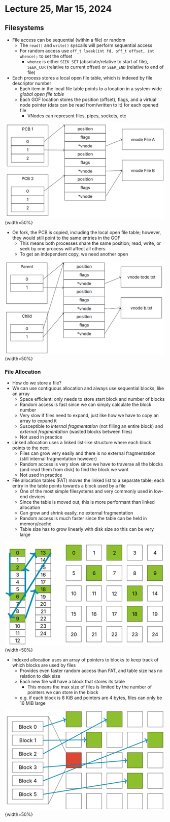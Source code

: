 # Lecture 25, Mar 15, 2024

## Filesystems

* File access can be sequential (within a file) or random
	* The `read()` and `write()` syscalls will perform sequential access
	* For random access use `off_t lseek(int fd, off_t offset, int whence);` to set the offset
		* `whence` is either `SEEK_SET` (absolute/relative to start of file), `SEEK_CUR` (relative to current offset) or `SEEK_END` (relative to end of file)
* Each process stores a local open file table, which is indexed by file descriptor number
	* Each item in the local file table points to a location in a system-wide *global open file table*
	* Each GOF location stores the position (offset), flags, and a virtual node pointer (data can be read from/written to it) for each opened file
		* VNodes can represent files, pipes, sockets, etc

![Structure of file tables.](./imgs/lec25_1.png){width=50%}

* On fork, the PCB is copied, including the local open file table; however, they would still point to the same entries in the GOF
	* This means both processes share the same position; read, write, or seek by one process will affect all others
	* To get an independent copy, we need another open

![File table structure created by `open("todo.txt", O_RDONLY); fork(); open("b.txt", O_RDONLY);`.](./imgs/lec25_2.png){width=50%}

### File Allocation

* How do we store a file?
* We can use contiguous allocation and always use sequential blocks, like an array
	* Space efficient: only needs to store start block and number of blocks
	* Random access is fast since we can simply calculate the block number
	* Very slow if files need to expand, just like how we have to copy an array to expand it
	* Susceptible to *internal fragmentation* (not filling an entire block) and *external fragmentation* (wasted blocks between files)
	* Not used in practice
* Linked allocation uses a linked list-like structure where each block points to the next
	* Files can grow very easily and there is no external fragmentation (still internal fragmentation however)
	* Random access is very slow since we have to traverse all the blocks (and read them from disk) to find the block we want
	* Not used in practice
* File allocation tables (FAT) moves the linked list to a separate table; each entry in the table points towards a block used by a file
	* One of the most simple filesystems and very commonly used in low-end devices
	* Since the table is moved out, this is more performant than linked allocation
	* Can grow and shrink easily, no external fragmentation
	* Random access is much faster since the table can be held in memory/cache
	* Table size has to grow linearly with disk size so this can be very large

![File allocation table (FAT) filesystem.](./imgs/lec25_3.png){width=50%}

* Indexed allocation uses an array of pointers to blocks to keep track of which blocks are used by files
	* Provides even faster random access than FAT, and table size has no relation to disk size
	* Each new file will have a block that stores its table
		* This means the max size of files is limited by the number of pointers we can store in the block
	* e.g. if each block is 8 KiB and pointers are 4 bytes, files can only be 16 MiB large

![Indexed allocation.](./imgs/lec25_4.png){width=50%}

